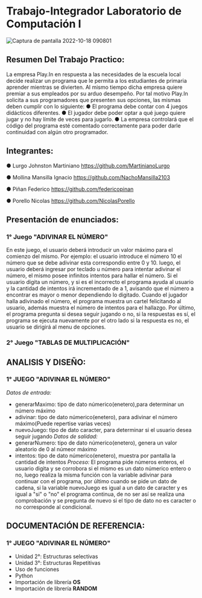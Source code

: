 # Trabajo-Integrador Laboratorio de Computación I
![Captura de pantalla 2022-10-18 090801](https://user-images.githubusercontent.com/105757516/196425218-51ef11dc-1d91-4c14-8cdb-e89bf8207200.png)

## Resumen Del Trabajo Practico:

La empresa Play.In en respuesta a las necesidades de la escuela local decide realizar un
programa que le permita a los estudiantes de primaria aprender mientras se divierten. Al
mismo tiempo dicha empresa quiere premiar a sus empleados por su arduo desempeño.
Por tal motivo Play.In solicita a sus programadores que presenten sus opciones, las mismas
deben cumplir con lo siguiente:
● El programa debe contar con 4 juegos didácticos diferentes.
● El jugador debe poder optar a qué juego quiere jugar y no hay límite de veces para
jugarlo.
● La empresa controlará que el código del programa esté comentado correctamente
para poder darle continuidad con algún otro programador.



## Integrantes:

● Lurgo Johnston Martiniano
https://github.com/MartinianoLurgo
  
● Mollina Mansilla Ignacio
https://github.com/NachoMansilla2103
  
● Piñan Federico 
https://github.com/federicopinan

● Porello Nicolas
https://github.com/NicolasPorello

##  Presentación de enunciados:
### 1° Juego "ADIVINAR EL NÚMERO"
En este juego, el usuario deberá introducir un valor máximo para el comienzo del mismo. Por ejemplo:
el usuario introduce el número 10 el número que se debe adivinar esta correspondio entre 0 y 10. luego, el usuario deberá ingresar por teclado u número para intentar adivinar el número, el mismo posee infinitos intentos para hallar el número. Si el usuario digita un número, y si es el incorrecto el programa ayuda al usuario y la cantidad de intentos irá incrementado de a 1, avisando que el número a encontrar es mayor o menor dependiendo lo digitado. Cuando el jugador halla adivinado el número, el programa muestra un cartel felicitando al usuario, además muestra el número de intentos para el hallazgo. Por último, el programa pregunta si desea seguir jugando o no, si la respuestas es sí, el programa se ejecuta nuevamente por el otro lado si la respuesta es no, el usuario se dirigirá al menu de opciones.

### 2° Juego "TABLAS DE MULTIPLICACIÓN"

## ANALISIS Y DISEÑO:
### 1° JUEGO "ADIVINAR EL NÚMERO"
*Datos de entrada:*
- generarMaximo: tipo de dato númerico(enetero),para determinar un número máximo
- adivinar: tipo de dato númerico(enetero), para adivinar el número máximo(Puede repertise varias veces)
- nuevoJuego: tipo de dato caracter, para determinar si el usuario desea seguir jugando 
*Datos de salidad:*
- generarNumero: tipo de dato númerico(enetero), genera un valor aleatorio de 0 al númeor máximo
- intentos: tipo de dato númerico(enetero), muestra por pantalla la cantidad de intentos
*Proceso:*
El programa pide números enteros, el usuario digita y se corrobora si el mismo es un dato
númerico entero o no, luego realiza la misma función con la variable adivinar para continuar
con el programa, por último cuando se pide un dato de cadena, si la variable nuevoJuego es igual
a un dato de caracter y es igual a "si" o "no" el programa continua, de no ser así se realiza una comprobación y se pregunta de nuevo si el tipo de dato no es caracter o no corresponde al condicional.
## DOCUMENTACIÓN DE REFERENCIA:
### 1° JUEGO "ADIVINAR EL NÚMERO"
- Unidad 2°: Estructuras selectivas
- Unidad 3°: Estructuras Repetitivas
- Uso de funciones
- Python
- Importación de librería **OS**
- Importación de librería **RANDOM**